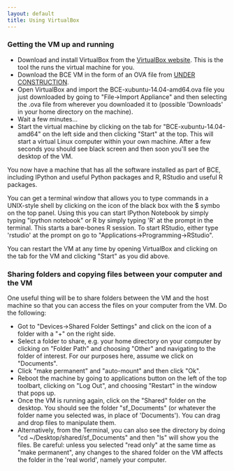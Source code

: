 ```yaml
---
layout: default
title: Using VirtualBox
---
```



### Getting the VM up and running

  * Download and install VirtualBox from the [VirtualBox website](https://www.virtualbox.org/wiki/Downloads). This is the tool the runs the virtual machine for you. 
  * Download the BCE VM in the form of an OVA file from [UNDER CONSTRUCTION](BCE-xubuntu-14.04-amd64.ova).
  * Open VirtualBox and import the BCE-xubuntu-14.04-amd64.ova file you just downloaded by going to "File->Import Appliance" and then selecting the .ova file from wherever you downloaded it to (possible 'Downloads' in your home directory on the machine). 
  * Wait a few minutes...
  * Start the virtual machine by clicking on the tab for "BCE-xubuntu-14.04-amd64" on the left side and then clicking "Start" at the top. This will start a virtual Linux computer within your own machine. After a few seconds you should see black screen and then soon you'll see the desktop of the VM.

You now have a machine that has all the software installed as part of BCE, including IPython and useful Python packages and R, RStudio and useful R packages.

You can get a terminal window that allows you to type commands in a UNIX-style shell by clicking on the icon of the black box with the $ symbo on the top panel. Using this you can start IPython Notebook by simply typing "ipython notebook" or  R by simply typing 'R' at the prompt in the terminal. This starts a bare-bones R session. To start RStudio, either type 'rstudio' at the prompt on go to "Applications->Programming->RStudio".

You can restart the VM at any time by opening VirtualBox and clicking on the tab for the VM and clicking "Start" as you did above.

### Sharing folders and copying files between your computer and the VM

One useful thing will be to share folders between the VM and the host machine so that you can access the files on your computer from the VM. Do the following:

  * Got to "Devices->Shared Folder Settings" and click on the icon of a folder with a "+" on the right side.
  * Select a folder to share, e.g. your home directory on your computer by clicking on "Folder Path" and choosing "Other" and navigating to the folder of interest. For our purposes here, assume we click on "Documents".
  * Click "make permanent" and "auto-mount" and then click "Ok".
  * Reboot the machine by going to applications button on the left of the top toolbart, clicking on "Log Out", and choosing "Restart" in the window that pops up.
  * Once the VM is running again, click on the "Shared" folder on the desktop. You should see the folder "sf_Documents" (or whatever the folder name you selected was, in place of 'Documents'). You can drag and drop files to manipulate them.
  * Alternatively, from the Terminal, you can also see the directory by doing "cd ~/Desktop/shared/sf_Documents" and then "ls" will show you the files. 
Be careful: unless you selected "read only" at the same time as "make permanent", any changes to the shared folder on the VM affects the folder in the 'real world', namely your computer. 

